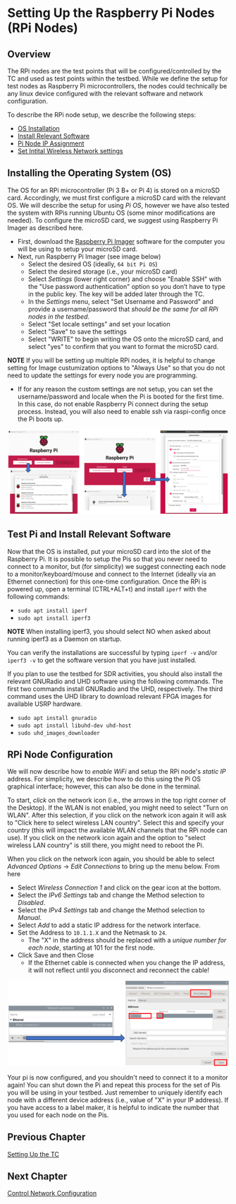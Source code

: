 # Setting Up the Raspberry Pi Nodes (RPi Nodes)
## Overview
The RPi nodes are the test points that will be configured/controlled by the TC and used as test points within the testbed. While we define the setup for test nodes as Raspberry Pi microcontrollers, the nodes could technically be any linux device configured with the relevant software and network configuration.

To describe the RPi node setup, we describe the following steps:
* [OS Installation](https://github.com/UCaNLabUMB/Testbed_Controller/blob/main/Documentation/Setup_RPi_Node.md#installing-the-operating-system-os)
* [Install Relevant Software](https://github.com/UCaNLabUMB/Testbed_Controller/blob/main/Documentation/Setup_RPi_Node.md#test-pi-and-install-relevant-software)
* [Pi Node IP Assignment](https://github.com/UCaNLabUMB/Testbed_Controller/blob/main/Documentation/Setup_RPi_Node.md#rpi-node-configuration)
* [Set Intital Wireless Network settings](https://github.com/UCaNLabUMB/Testbed_Controller/blob/main/Documentation/Setup_RPi_Node.md#pi-wireless-setup)


## Installing the Operating System (OS)
The OS for an RPi microcontroller (Pi 3 B+ or Pi 4) is stored on a microSD card. Accordingly, we must first configure a microSD card with the relevant OS. We will describe the setup for using _Pi OS_, however we have also tested the system with RPis running Ubuntu OS (some minor modifications are needed). To configure the microSD card, we suggest using Raspberry Pi Imager as described here.
* First, download the [Raspberry Pi Imager](https://www.raspberrypi.org/software/) software for the computer you will be using to setup your microSD card.
* Next, run Raspberry Pi Imager (see image below)
  - Select the desired OS (ideally, `64 bit Pi OS`)
  - Select the desired storage (i.e., your microSD card)
  - Select _Settings_ (lower right corner) and choose "Enable SSH" with the "Use password authentication" option so you don’t have to type in the public key. The key will be added later through the TC.
  - In the _Settings_ menu, select "Set Username and Password" and provide a username/password that _should be the same for all RPi nodes in the testbed_.
  - Select "Set locale settings" and set your location
  - Select "Save" to save the settings
  - Select "WRITE" to begin writing the OS onto the microSD card, and select "yes" to confirm that you want to format the microSD card.

**NOTE** If you will be setting up multiple RPi nodes, it is helpful to change setting for Image custumization options to "Always Use" so that you do not need to update the settings for every node you are programming.
  - If for any reason the custom settings are not setup, you can set the username/password and locale when the Pi is booted for the first time. In this case, do not enable Raspberry Pi connect during the setup process. Instead, you will also need to enable ssh via raspi-config once the Pi boots up.

![](/Documentation/Images/RPi_Setup.png)


## Test Pi and Install Relevant Software 
Now that the OS is installed, put your microSD card into the slot of the Raspberry Pi. It is possible to setup the Pis so that you never need to connect to a monitor, but (for simplicity) we suggest connecting each node to a monitor/keyboard/mouse and connect to the Internet (ideally via an Ethernet connection) for this one-time configuration. Once the RPi is powered up, open a terminal (CTRL+ALT+t) and install `iperf` with the following commands:
* `sudo apt install iperf`
* `sudo apt install iperf3`

**NOTE** When installing iperf3, you should select NO when asked about running iperf3 as a Daemon on startup.

You can verify the installations are successful by typing `iperf -v` and/or `iperf3 -v` to get the software version that you have just installed.

If you plan to use the testbed for SDR activities, you should also install the relevant GNURadio and UHD software using the following commands. The first two commands install GNURadio and the UHD, respectively. The third command uses the UHD library to download relevant FPGA images for available USRP hardware.
* `sudo apt install gnuradio`
* `sudo apt install libuhd-dev uhd-host`
* `sudo uhd_images_downloader`


## RPi Node Configuration 
We will now describe how to _enable WiFi_ and setup the RPi node's _static IP_ address. For simplicity, we describe how to do this using the Pi OS graphical interface; however, this can also be done in the terminal.  

To start, _click_ on the network icon (i.e., the arrows in the top right corner of the Desktop). If the WLAN is not enabled, you might need to select "Turn on WLAN". After this selection, if you click on the network icon again it will ask to "Click here to select wireless LAN country". Select this and specify your country (this will impact the available WLAN channels that the RPi node can use). If you click on the network icon again and the option to "select wireless LAN country" is still there, you might need to reboot the Pi.

When you click on the network icon again, you should be able to select _Advanced Options_ -> _Edit Connections_ to bring up the menu below. From here
* Select _Wireless Connection 1_ and click on the gear icon at the bottom.
* Select the _IPv6 Settings_ tab and change the Method selection to _Disabled_.
* Select the _IPv4 Settings_ tab and change the Method selection to _Manual_.
* Select _Add_ to add a static IP address for the network interface.
* Set the Address to `10.1.1.X` and the Netmask to `24`.
  - The "X" in the address should be replaced with a _unique number for each node_, starting at 101 for the first node.
* Click Save and then Close
  - If the Ethernet cable is connected when you change the IP address, it will not reflect until you disconnect and reconnect the cable!

![](/Documentation/Images/RPi_Setup_2.png)

Your pi is now configured, and you shouldn't need to connect it to a monitor again! You can shut down the Pi and repeat this process for the set of Pis you will be using in your testbed. Just remember to uniquely identify each node with a different device address (i.e., value of "X" in your IP address). If you have access to a label maker, it is helpful to indicate the number that you used for each node on the Pis.

## Previous Chapter
[Setting Up the TC](https://github.com/UCaNLabUMB/Testbed_Controller/blob/main/Documentation/Setup_TC.md)

## Next Chapter
[Control Network Configuration](https://github.com/UCaNLabUMB/Testbed_Controller/blob/main/Documentation/Config_Control_Net.md)